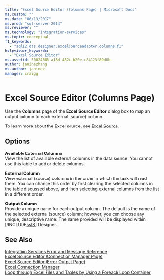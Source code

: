 ```yaml
---
title: "Excel Source Editor (Columns Page) | Microsoft Docs"
ms.custom: ""
ms.date: "06/13/2017"
ms.prod: "sql-server-2014"
ms.reviewer: ""
ms.technology: "integration-services"
ms.topic: conceptual
f1_keywords: 
  - "sql12.dts.designer.excelsourceadapter.columns.f1"
helpviewer_keywords: 
  - "Excel Source Editor"
ms.assetid: 50024686-a18d-4824-b20e-c84123f89d0b
author: janinezhang
ms.author: janinez
manager: craigg
---
```

# Excel Source Editor (Columns Page)
  Use the **Columns** page of the **Excel Source Editor** dialog box to map an output column to each external (source) column.  
  
 To learn more about the Excel source, see [Excel Source](data-flow/excel-source.md).  
  
## Options  
 **Available External Columns**  
 View the list of available external columns in the data source. You cannot use this table to add or delete columns.  
  
 **External Column**  
 View external (source) columns in the order in which the task will read them. You can change this order by first clearing the selected columns in the table discussed above, and then selecting external columns from the list in a different order.  
  
 **Output Column**  
 Provide a unique name for each output column. The default is the name of the selected external (source) column; however, you can choose any unique, descriptive name. The name provided will be displayed within [!INCLUDE[ssIS](../includes/ssis-md.md)] Designer.  
  
## See Also  
 [Integration Services Error and Message Reference](../../2014/integration-services/integration-services-error-and-message-reference.md)   
 [Excel Source Editor &#40;Connection Manager Page&#41;](../../2014/integration-services/excel-source-editor-connection-manager-page.md)   
 [Excel Source Editor &#40;Error Output Page&#41;](../../2014/integration-services/excel-source-editor-error-output-page.md)   
 [Excel Connection Manager](connection-manager/excel-connection-manager.md)   
 [Loop through Excel Files and Tables by Using a Foreach Loop Container](control-flow/foreach-loop-container.md)  
  
  
